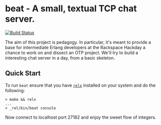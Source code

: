 # beat - A small, textual TCP chat server.

[![Build Status](https://travis-ci.org/blt/beat.png)](https://travis-ci.org/blt/beat)

The aim of this project is pedagogy. In particular, it's meant to provide a base
for intermediate Erlang developers at the Rackspace Hackday a chance to work on
and dissect an OTP project. We'll try to build a interesting chat server in a
day, from a basic skeleton.

## Quick Start

To run `beat` ensure that you have [`relx`](https://github.com/erlware/relx)
installed on your system and do the following:

```
> make && relx
...
> _rel/bin/beat console
```
Now connect to localhost port 27182 and enjoy the sweet flow of integers.

